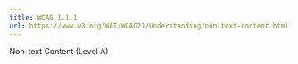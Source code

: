 ```yaml
---
title: WCAG 1.1.1
url: https://www.w3.org/WAI/WCAG21/Understanding/non-text-content.html
---
```

Non-text Content (Level A)